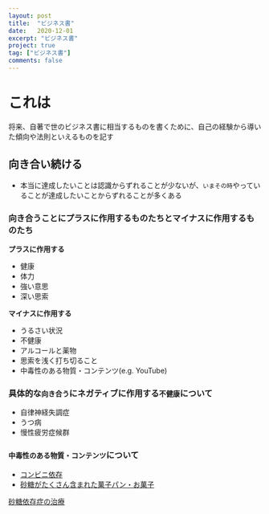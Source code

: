 ```yaml
---
layout: post
title:  "ビジネス書"
date:   2020-12-01
excerpt: "ビジネス書"
project: true
tag: ["ビジネス書"]
comments: false
---
```



# これは
将来、自著で世のビジネス書に相当するものを書くために、自己の経験から導いた傾向や法則といえるものを記す

## 向き合い続ける
 -  本当に達成したいことは認識からずれることが少ないが、`いまその時`やっていることが達成したいことからずれることが多くある

### 向き合うことにプラスに作用するものたちとマイナスに作用するものたち

**プラスに作用する**  
 - 健康
 - 体力
 - 強い意思
 - 深い思索

**マイナスに作用する**  
 - うるさい状況
 - 不健康
 - アルコールと薬物
 - 思索を浅く打ち切ること
 - 中毒性のある物質・コンテンツ(e.g. YouTube)

### 具体的な`向き合う`にネガティブに作用する`不健康`について
 - 自律神経失調症
 - うつ病
 - 慢性疲労症候群

### `中毒性のある物質・コンテンツ`について
 - [コンビニ依存](/コンビニ依存)
 - [砂糖がたくさん含まれた菓子パン・お菓子](https://ja.wikipedia.org/wiki/%E7%A0%82%E7%B3%96%E4%BE%9D%E5%AD%98%E7%97%87)

[砂糖依存症の治療](https://makeyourbodywork.com/overcoming-sugar-addiction/)
